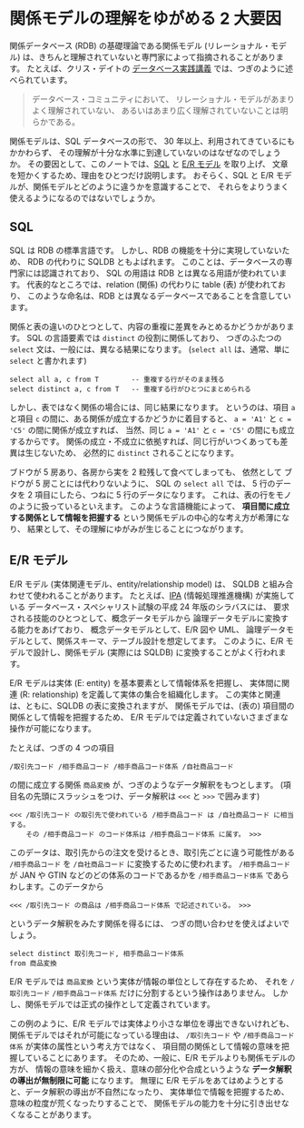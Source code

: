 # 関係モデルの理解をゆがめる 2 大要因


関係データベース (RDB) の基礎理論である関係モデル (リレーショナル・モデル)
は、きちんと理解されていないと専門家によって指摘されることがあります。
たとえば、クリス・デイトの [データベース実践講義] では、つぎのように述べられています。

> データベース・コミュニティにおいて、
> リレーショナル・モデルがあまりよく理解されていない、
> あるいはあまり広く理解されていないことは明らかである。

関係モデルは、SQL データベースの形で、
30 年以上、利用されてきているにもかかわらず、
その理解が十分な水準に到達していないのはなぜなのでしょうか。
その要因として、このノートでは、[SQL] と [E/R モデル] を取り上げ、
文章を短かくするため、理由をひとつだけ説明します。
おそらく、SQL と E/R モデルが、関係モデルとどのように違うかを意識することで、
それらをよりうまく使えるようになるのではないでしょうか。


## SQL

SQL は RDB の標準言語です。
しかし、RDB の機能を十分に実現していないため、
RDB の代わりに SQLDB ともよばれます。
このことは、データベースの専門家には認識されており、
SQL の用語は RDB とは異なる用語が使われています。
代表的なところでは、relation (関係) の代わりに table (表) が使われており、
このような命名は、RDB とは異なるデータベースであることを含意しています。

関係と表の違いのひとつとして、内容の重複に差異をみとめるかどうかがあります。
SQL の言語要素では `distinct` の役割に関係しており、
つぎのふたつの `select` 文は、一般には、異なる結果になります。
(`select all` は、通常、単に `select` と書かれます)

    select all a, c from T        -- 重複する行がそのまま残る
    select distinct a, c from T   -- 重複する行がひとつにまとめられる

しかし、表ではなく関係の場合には、同じ結果になります。
というのは、項目 `a` と項目 `c` の間に、ある関係が成立するかどうかに着目すると、
`a = 'A1'` と `c = 'C5'` の間に関係が成立すれば、
当然、同じ `a = 'A1'` と `c = 'C5'` の間にも成立するからです。
関係の成立・不成立に依拠すれば、同じ行がいつくあっても差異は生じないため、
必然的に `distinct` されることになります。

ブドウが 5 房あり、各房から実を 2 粒残して食べてしまっても、
依然として ブドウが 5 房ことには代わりないように、
SQL の `select all` では、
5 行のデータを 2 項目にしたら、つねに 5 行のデータになります。
これは、表の行をモノのように扱っているといえます。
このような言語機能によって、
**項目間に成立する関係として情報を把握する**
という関係モデルの中心的な考え方が希薄になり、
結果として、その理解にゆがみが生じることにつながります。


## E/R モデル

E/R モデル (実体関連モデル、entity/relationship model) は、
SQLDB と組み合わせて使われることがあります。
たとえば、[IPA] (情報処理推進機構) が実施している
データベース・スペシャリスト試験の平成 24 年版のシラバスには、
要求される技能のひとつとして、概念データモデルから
論理データモデルに変換する能力をあげており、
概念データモデルとして、E/R 図や UML、
論理データモデルとして、関係スキーマ、テーブル設計を想定してます。
このように、E/R モデルで設計し、関係モデル (実際には SQLDB)
に変換することがよく行われます。

E/R モデルは実体 (E: entity) を基本要素として情報体系を把握し、
実体間に関連 (R: relationship) を定義して実体の集合を組織化します。
この実体と関連は、ともに、SQLDB の表に変換されますが、
関係モデルでは、(表の) 項目間の関係として情報を把握するため、
E/R モデルでは定義されていないさまざまな操作が可能になります。

たとえば、つぎの 4 つの項目

    /取引先コード /相手商品コード /相手商品コード体系 /自社商品コード

の間に成立する関係 `商品変換` が、つぎのようなデータ解釈をもつとします。
(項目名の先頭にスラッシュをつけ、データ解釈は `<<<` と `>>>` で囲みます)
    
    <<< /取引先コード の取引先で使われている /相手商品コード は /自社商品コード に相当する。
        その /相手商品コード のコード体系は /相手商品コード体系 に属す。 >>>

このデータは、取引先からの注文を受けるとき、取引先ごとに違う可能性がある
`/相手商品コード` を `/自社商品コード` に変換するために使われます。
`/相手商品コード` が JAN や GTIN などのどの体系のコードであるかを
`/相手商品コード体系` であらわします。このデータから

    <<< /取引先コード の商品は /相手商品コード体系 で記述されている。 >>>

というデータ解釈をみたす関係を得るには、
つぎの問い合わせを使えばよいでしょう。

    select distinct 取引先コード, 相手商品コード体系
    from 商品変換

E/R モデルでは `商品変換` という実体が情報の単位として存在するため、
それを `/取引先コード` `/相手商品コード体系` だけに分割するという操作はありません。
しかし、関係モデルでは正式の操作として定義されています。

この例のように、E/R モデルでは実体より小さな単位を導出できないけれども、
関係モデルではそれが可能になっている理由は、
`/取引先コード` や `/相手商品コード体系` が実体の属性という考え方ではなく、
項目間の関係として情報の意味を把握していることにあります。
そのため、一般に、E/R モデルよりも関係モデルの方が、
情報の意味を細かく扱え、意味の部分化や合成というような
**データ解釈の導出が無制限に可能** になります。
無理に E/R モデルをあてはめようとすると、データ解釈の導出が不自然になったり、
実体単位で情報を把握するため、意味の粒度が荒くなったりすることで、
関係モデルの能力を十分に引き出せなくなることがあります。


[データベース実践講義]: http://books.google.co.jp/books?id=AxvIcnKwOewC&lpg=PR1&hl=ja&pg=PA1#v=onepage
[SQL]: http://ja.wikipedia.org/wiki/SQL
[E/R モデル]: http://ja.wikipedia.org/wiki/実体関連モデル
[IPA]: http://www.ipa.go.jp

